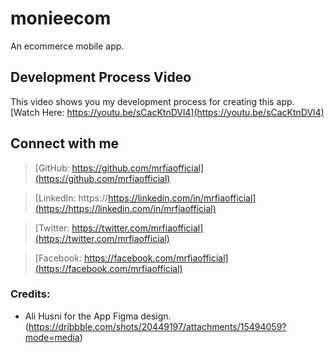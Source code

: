 # monieecom

An ecommerce mobile app.

## Development Process Video

This video shows you my development process for creating this app.
[Watch Here: https://youtu.be/sCacKtnDVl4](https://youtu.be/sCacKtnDVl4)


## Connect with me

> [GitHub: https://github.com/mrfiaofficial](https://github.com/mrfiaofficial)

> [LinkedIn: https://https://linkedin.com/in/mrfiaofficial](https://https://linkedin.com/in/mrfiaofficial)

> [Twitter: https://twitter.com/mrfiaofficial](https://twitter.com/mrfiaofficial)

> [Facebook: https://facebook.com/mrfiaofficial](https://facebook.com/mrfiaofficial)


### Credits:

- Ali Husni for the App Figma design. (https://dribbble.com/shots/20449197/attachments/15494059?mode=media)
